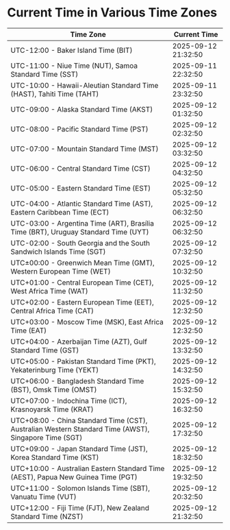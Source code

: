 # Current Time in Various Time Zones

| Time Zone | Current Time |
|-----------|--------------|
| UTC-12:00 - Baker Island Time (BIT) | 2025-09-12 21:32:50 |
| UTC-11:00 - Niue Time (NUT), Samoa Standard Time (SST) | 2025-09-11 22:32:50 |
| UTC-10:00 - Hawaii-Aleutian Standard Time (HAST), Tahiti Time (TAHT) | 2025-09-11 23:32:50 |
| UTC-09:00 - Alaska Standard Time (AKST) | 2025-09-12 01:32:50 |
| UTC-08:00 - Pacific Standard Time (PST) | 2025-09-12 02:32:50 |
| UTC-07:00 - Mountain Standard Time (MST) | 2025-09-12 03:32:50 |
| UTC-06:00 - Central Standard Time (CST) | 2025-09-12 04:32:50 |
| UTC-05:00 - Eastern Standard Time (EST) | 2025-09-12 05:32:50 |
| UTC-04:00 - Atlantic Standard Time (AST), Eastern Caribbean Time (ECT) | 2025-09-12 06:32:50 |
| UTC-03:00 - Argentina Time (ART), Brasília Time (BRT), Uruguay Standard Time (UYT) | 2025-09-12 06:32:50 |
| UTC-02:00 - South Georgia and the South Sandwich Islands Time (SGT) | 2025-09-12 07:32:50 |
| UTC±00:00 - Greenwich Mean Time (GMT), Western European Time (WET) | 2025-09-12 10:32:50 |
| UTC+01:00 - Central European Time (CET), West Africa Time (WAT) | 2025-09-12 11:32:50 |
| UTC+02:00 - Eastern European Time (EET), Central Africa Time (CAT) | 2025-09-12 12:32:50 |
| UTC+03:00 - Moscow Time (MSK), East Africa Time (EAT) | 2025-09-12 12:32:50 |
| UTC+04:00 - Azerbaijan Time (AZT), Gulf Standard Time (GST) | 2025-09-12 13:32:50 |
| UTC+05:00 - Pakistan Standard Time (PKT), Yekaterinburg Time (YEKT) | 2025-09-12 14:32:50 |
| UTC+06:00 - Bangladesh Standard Time (BST), Omsk Time (OMST) | 2025-09-12 15:32:50 |
| UTC+07:00 - Indochina Time (ICT), Krasnoyarsk Time (KRAT) | 2025-09-12 16:32:50 |
| UTC+08:00 - China Standard Time (CST), Australian Western Standard Time (AWST), Singapore Time (SGT) | 2025-09-12 17:32:50 |
| UTC+09:00 - Japan Standard Time (JST), Korea Standard Time (KST) | 2025-09-12 18:32:50 |
| UTC+10:00 - Australian Eastern Standard Time (AEST), Papua New Guinea Time (PGT) | 2025-09-12 19:32:50 |
| UTC+11:00 - Solomon Islands Time (SBT), Vanuatu Time (VUT) | 2025-09-12 20:32:50 |
| UTC+12:00 - Fiji Time (FJT), New Zealand Standard Time (NZST) | 2025-09-12 21:32:50 |
